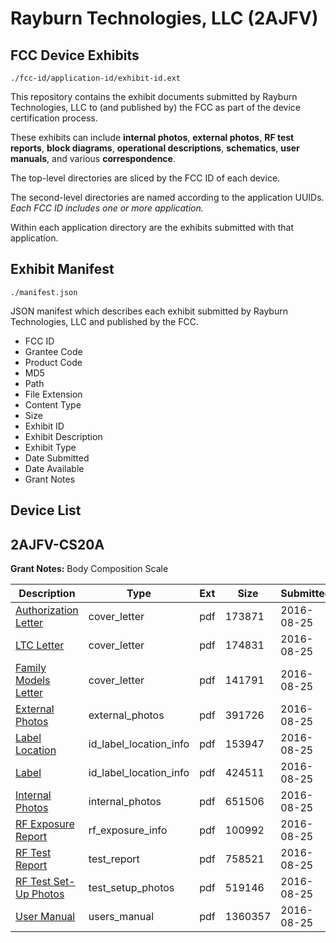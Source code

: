 # Rayburn Technologies, LLC (2AJFV)
## FCC Device Exhibits

```
./fcc-id/application-id/exhibit-id.ext
```

This repository contains the exhibit documents submitted by Rayburn Technologies, LLC to (and published by) the FCC as part of the device certification process.

These exhibits can include **internal photos**, **external photos**, **RF test reports**, **block diagrams**, **operational descriptions**, **schematics**, **user manuals**, and various **correspondence**.

The top-level directories are sliced by the FCC ID of each device.

The second-level directories are named according to the application UUIDs. *Each FCC ID includes one or more application.*

Within each application directory are the exhibits submitted with that application. 

## Exhibit Manifest

```
./manifest.json
```

JSON manifest which describes each exhibit submitted by Rayburn Technologies, LLC and published by the FCC.

- FCC ID
- Grantee Code
- Product Code
- MD5
- Path
- File Extension
- Content Type
- Size
- Exhibit ID
- Exhibit Description
- Exhibit Type
- Date Submitted
- Date Available
- Grant Notes

## Device List
## 2AJFV-CS20A
**Grant Notes:** Body Composition Scale

| Description | Type | Ext | Size | Submitted | Available |
| ----------- | ---- | --- | ---- | --------- | --------- |
| [Authorization Letter](2AJFV-CS20A/517b11c96b66918d7e0fa0500db63eaa/3111820.pdf) | cover_letter | pdf | 173871 | 2016-08-25 | 2016-08-25 |
| [LTC Letter](2AJFV-CS20A/517b11c96b66918d7e0fa0500db63eaa/3111821.pdf) | cover_letter | pdf | 174831 | 2016-08-25 | 2016-08-25 |
| [Family Models Letter](2AJFV-CS20A/517b11c96b66918d7e0fa0500db63eaa/3111822.pdf) | cover_letter | pdf | 141791 | 2016-08-25 | 2016-08-25 |
| [External Photos](2AJFV-CS20A/517b11c96b66918d7e0fa0500db63eaa/3111823.pdf) | external_photos | pdf | 391726 | 2016-08-25 | 2016-08-25 |
| [Label Location](2AJFV-CS20A/517b11c96b66918d7e0fa0500db63eaa/3111824.pdf) | id_label_location_info | pdf | 153947 | 2016-08-25 | 2016-08-25 |
| [Label](2AJFV-CS20A/517b11c96b66918d7e0fa0500db63eaa/3111825.pdf) | id_label_location_info | pdf | 424511 | 2016-08-25 | 2016-08-25 |
| [Internal Photos](2AJFV-CS20A/517b11c96b66918d7e0fa0500db63eaa/3111826.pdf) | internal_photos | pdf | 651506 | 2016-08-25 | 2016-08-25 |
| [RF Exposure Report](2AJFV-CS20A/517b11c96b66918d7e0fa0500db63eaa/3111829.pdf) | rf_exposure_info | pdf | 100992 | 2016-08-25 | 2016-08-25 |
| [RF Test Report](2AJFV-CS20A/517b11c96b66918d7e0fa0500db63eaa/3111831.pdf) | test_report | pdf | 758521 | 2016-08-25 | 2016-08-25 |
| [RF Test Set-Up Photos](2AJFV-CS20A/517b11c96b66918d7e0fa0500db63eaa/3111832.pdf) | test_setup_photos | pdf | 519146 | 2016-08-25 | 2016-08-25 |
| [User Manual](2AJFV-CS20A/517b11c96b66918d7e0fa0500db63eaa/3111830.pdf) | users_manual | pdf | 1360357 | 2016-08-25 | 2016-08-25 |
